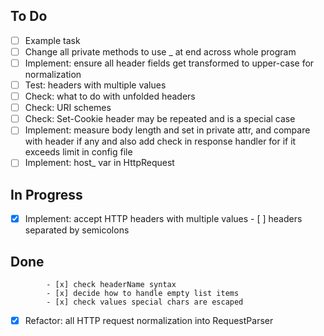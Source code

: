    ## To Do
   - [ ] Example task
   - [ ] Change all private methods to use _ at end across whole program
   - [ ] Implement: ensure all header fields get transformed to upper-case for normalization
   - [ ] Test: headers with multiple values
   - [ ] Check: what to do with unfolded headers
   - [ ] Check: URI schemes
   - [ ] Check: Set-Cookie header may be repeated and is a special case
   - [ ] Implement: measure body length and set in private attr, and compare with header if any and also add check in response handler for if it exceeds limit in config file
   - [ ] Implement: host_ var in HttpRequest

   ## In Progress
   - [x] Implement: accept HTTP headers with multiple values
            - [ ] headers separated by semicolons

   ## Done
            - [x] check headerName syntax
            - [x] decide how to handle empty list items
            - [x] check values special chars are escaped
   - [x] Refactor: all HTTP request normalization into RequestParser
